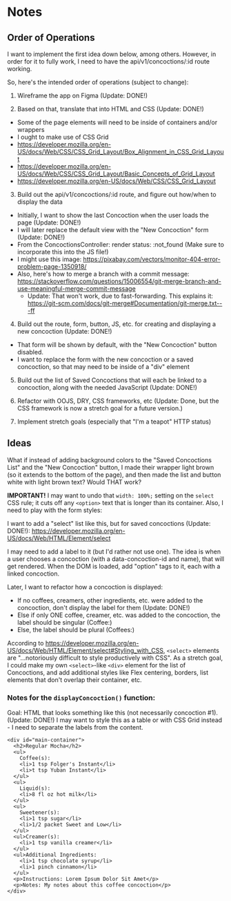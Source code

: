 # Notes

## Order of Operations
I want to implement the first idea down below, among others. However, in order for it to fully work, I need to have the api/v1/concoctions/:id route working.

So, here's the intended order of operations (subject to change):
1. Wireframe the app on Figma (Update: DONE!)

2. Based on that, translate that into HTML and CSS (Update: DONE!)
  * Some of the page elements will need to be inside of containers and/or wrappers
  * I ought to make use of CSS Grid
  * https://developer.mozilla.org/en-US/docs/Web/CSS/CSS_Grid_Layout/Box_Alignment_in_CSS_Grid_Layout
  * https://developer.mozilla.org/en-US/docs/Web/CSS/CSS_Grid_Layout/Basic_Concepts_of_Grid_Layout
  * https://developer.mozilla.org/en-US/docs/Web/CSS/CSS_Grid_Layout

3. Build out the api/v1/concoctions/:id route, and figure out how/when to display the data
  * Initially, I want to show the last Concoction when the user loads the page (Update: DONE!)
  * I will later replace the default view with the "New Concoction" form (Update: DONE!)
  * From the ConcoctionsController: render status: :not_found (Make sure to incorporate this into the JS file!)
  * I might use this image: https://pixabay.com/vectors/monitor-404-error-problem-page-1350918/
  * Also, here's how to merge a branch with a commit message: https://stackoverflow.com/questions/15006554/git-merge-branch-and-use-meaningful-merge-commit-message
    * Update: That won't work, due to fast-forwarding. This explains it: https://git-scm.com/docs/git-merge#Documentation/git-merge.txt---ff

4. Build out the route, form, button, JS, etc. for creating and displaying a new concoction (Update: DONE!)
  * That form will be shown by default, with the "New Concoction" button disabled.
  * I want to replace the form with the new concoction or a saved concoction, so that may need to be inside of a "div" element

5. Build out the list of Saved Concoctions that will each be linked to a concoction, along with the needed JavaScript (Update: DONE!)

6. Refactor with OOJS, DRY, CSS frameworks, etc (Update: Done, but the CSS framework is now a stretch goal for a future version.)

7. Implement stretch goals (especially that "I'm a teapot" HTTP status)

## Ideas
What if instead of adding background colors to the "Saved Concoctions List" and the "New Concoction" button,
I made their wrapper light brown (so it extends to the bottom of the page), 
and then made the list and button white with light brown text? Would THAT work?

**IMPORTANT!** I may want to undo that `width: 100%;` setting on the `select` CSS rule; it cuts off any `<option>` text that is longer than its container. Also, I need to play with the form styles:

<!-- #main-container form div:last-child {
  display: flex;
  justify-content: center;
}

#main-container button { /* I may not want this. */
  background-color: #A65F40;
  color: white;
} -->

I want to add a "select" list like this, but for saved concoctions (Update: DONE!):
https://developer.mozilla.org/en-US/docs/Web/HTML/Element/select

I may need to add a label to it (but I'd rather not use one).
The idea is when a user chooses a concoction (with a data-concoction-id and name), that will get rendered.
When the DOM is loaded, add "option" tags to it, each with a linked concoction.

Later, I want to refactor how a concoction is displayed:
  * If no coffees, creamers, other ingredients, etc. were added to the concoction, don't display the label for them (Update: DONE!)
  * Else if only ONE coffee, creamer, etc. was added to the concoction, the label should be singular (Coffee:)
  * Else, the label should be plural (Coffees:)

According to https://developer.mozilla.org/en-US/docs/Web/HTML/Element/select#Styling_with_CSS, `<select>` elements are "...notoriously difficult to style productively with CSS".
As a stretch goal, I could make my own `<select>`-like `<div>` element for the list of Concoctions, and add additional styles like Flex centering, borders, list elements that don't overlap their container, etc.

### Notes for the `displayConcoction()` function:
Goal: HTML that looks something like this (not necessarily concoction #1). (Update: DONE!)
I may want to style this as a table or with CSS Grid instead - I need to separate the labels from the content.
```
<div id="main-container">
  <h2>Regular Mocha</h2>
  <ul>
    Coffee(s):
    <li>1 tsp Folger's Instant</li>
    <li>t tsp Yuban Instant</li>
  </ul>
  <ul>
    Liquid(s):
    <li>8 fl oz hot milk</li>
  </ul>
  <ul>
    Sweetener(s):
    <li>1 tsp sugar</li>
    <li>1/2 packet Sweet and Low</li>
  </ul>
  <ul>Creamer(s):
    <li>1 tsp vanilla creamer</li>
  </ul>
  <ul>Additional Ingredients:
    <li>1 tsp chocolate syrup</li>
    <li>1 pinch cinnamon</li>
  </ul>
  <p>Instructions: Lorem Ipsum Dolor Sit Amet</p>
  <p>Notes: My notes about this coffee concoction</p>
</div>
```